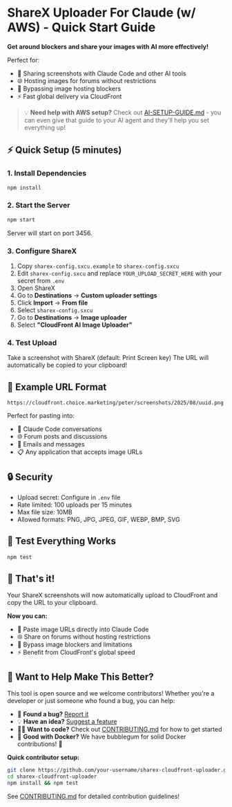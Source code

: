 # ShareX Uploader For Claude (w/ AWS) - Quick Start Guide

**Get around blockers and share your images with AI more effectively!**

Perfect for:

- 🤖 Sharing screenshots with Claude Code and other AI tools
- 🌐 Hosting images for forums without restrictions
- 🚫 Bypassing image hosting blockers
- ⚡ Fast global delivery via CloudFront

> 💡 **Need help with AWS setup?** Check out [AI-SETUP-GUIDE.md](AI-SETUP-GUIDE.md) - you can even give that guide to your AI agent and they'll help you set everything up!

## ⚡ Quick Setup (5 minutes)

### 1. Install Dependencies

```bash
npm install
```

### 2. Start the Server

```bash
npm start
```

Server will start on port 3456.

### 3. Configure ShareX

1. Copy `sharex-config.sxcu.example` to `sharex-config.sxcu`
2. Edit `sharex-config.sxcu` and replace `YOUR_UPLOAD_SECRET_HERE` with your secret from `.env`
3. Open ShareX
4. Go to **Destinations** → **Custom uploader settings**
5. Click **Import** → **From file**
6. Select `sharex-config.sxcu`
7. Go to **Destinations** → **Image uploader**
8. Select **"CloudFront AI Image Uploader"**

### 4. Test Upload

Take a screenshot with ShareX (default: Print Screen key)
The URL will automatically be copied to your clipboard!

## 🔗 Example URL Format

```
https://cloudfront.choice.marketing/peter/screenshots/2025/08/uuid.png
```

Perfect for pasting into:

- 🤖 Claude Code conversations
- 🌐 Forum posts and discussions
- 📧 Emails and messages
- 📋 Any application that accepts image URLs

## 🔒 Security

- Upload secret: Configure in `.env` file
- Rate limited: 100 uploads per 15 minutes
- Max file size: 10MB
- Allowed formats: PNG, JPG, JPEG, GIF, WEBP, BMP, SVG

## 🧪 Test Everything Works

```bash
npm test
```

## 🚀 That's it!

Your ShareX screenshots will now automatically upload to CloudFront and copy the URL to your clipboard.

**Now you can:**

- 🤖 Paste image URLs directly into Claude Code
- 🌐 Share on forums without hosting restrictions
- 🚫 Bypass image blockers and limitations
- ⚡ Benefit from CloudFront's global speed

## 🤝 Want to Help Make This Better?

This tool is open source and we welcome contributors! Whether you're a developer or just someone who found a bug, you can help:

- 🐛 **Found a bug?** [Report it](../../issues/new?template=bug_report.md)
- 💡 **Have an idea?** [Suggest a feature](../../issues/new?template=feature_request.md)
- 👨‍💻 **Want to code?** Check out [CONTRIBUTING.md](CONTRIBUTING.md) for how to get started
- 🐳 **Good with Docker?** We have bubblegum for solid Docker contributions! 🍬

**Quick contributor setup:**

```bash
git clone https://github.com/your-username/sharex-cloudfront-uploader.git
cd sharex-cloudfront-uploader
npm install && npm test
```

See [CONTRIBUTING.md](CONTRIBUTING.md) for detailed contribution guidelines!

